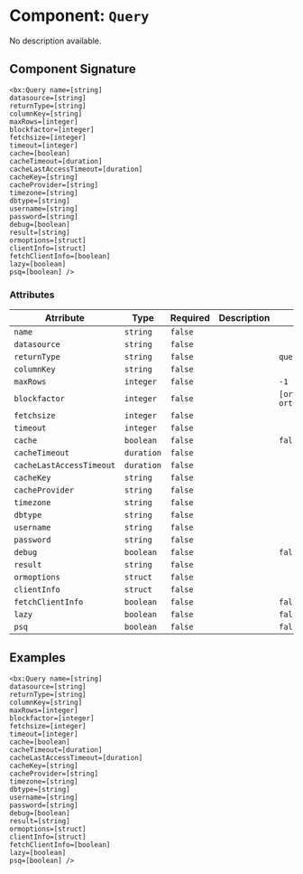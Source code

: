 [comment]: # (Note: This documentation is generated dynamically in the build process.  To modify the contents, change the javadoc on the _invoke method of the Component class)
# Component: `Query`

No description available.

## Component Signature

```
<bx:Query name=[string]
datasource=[string]
returnType=[string]
columnKey=[string]
maxRows=[integer]
blockfactor=[integer]
fetchsize=[integer]
timeout=[integer]
cache=[boolean]
cacheTimeout=[duration]
cacheLastAccessTimeout=[duration]
cacheKey=[string]
cacheProvider=[string]
timezone=[string]
dbtype=[string]
username=[string]
password=[string]
debug=[boolean]
result=[string]
ormoptions=[struct]
clientInfo=[struct]
fetchClientInfo=[boolean]
lazy=[boolean]
psq=[boolean] />
```

### Attributes


| Atrribute | Type | Required | Description | Default |
|----------|------|----------|-------------|---------|
| `name` | `string` | `false` |  |  |
| `datasource` | `string` | `false` |  |  |
| `returnType` | `string` | `false` |  | `query` |
| `columnKey` | `string` | `false` |  |  |
| `maxRows` | `integer` | `false` |  | `-1` |
| `blockfactor` | `integer` | `false` |  | `[ortus.boxlang.runtime.validation.dynamic.Max@4ed5492c, ortus.boxlang.runtime.validation.dynamic.Min@5ec06e97]` |
| `fetchsize` | `integer` | `false` |  |  |
| `timeout` | `integer` | `false` |  |  |
| `cache` | `boolean` | `false` |  | `false` |
| `cacheTimeout` | `duration` | `false` |  |  |
| `cacheLastAccessTimeout` | `duration` | `false` |  |  |
| `cacheKey` | `string` | `false` |  |  |
| `cacheProvider` | `string` | `false` |  |  |
| `timezone` | `string` | `false` |  |  |
| `dbtype` | `string` | `false` |  |  |
| `username` | `string` | `false` |  |  |
| `password` | `string` | `false` |  |  |
| `debug` | `boolean` | `false` |  | `false` |
| `result` | `string` | `false` |  |  |
| `ormoptions` | `struct` | `false` |  |  |
| `clientInfo` | `struct` | `false` |  |  |
| `fetchClientInfo` | `boolean` | `false` |  | `false` |
| `lazy` | `boolean` | `false` |  | `false` |
| `psq` | `boolean` | `false` |  | `false` |

## Examples

```
<bx:Query name=[string]
datasource=[string]
returnType=[string]
columnKey=[string]
maxRows=[integer]
blockfactor=[integer]
fetchsize=[integer]
timeout=[integer]
cache=[boolean]
cacheTimeout=[duration]
cacheLastAccessTimeout=[duration]
cacheKey=[string]
cacheProvider=[string]
timezone=[string]
dbtype=[string]
username=[string]
password=[string]
debug=[boolean]
result=[string]
ormoptions=[struct]
clientInfo=[struct]
fetchClientInfo=[boolean]
lazy=[boolean]
psq=[boolean] />
```
